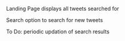 Landing Page displays all tweets searched for

Search option to search for new tweets

To Do: periodic updation of search results
